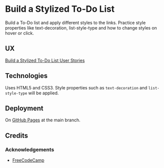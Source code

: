 # Build a Stylized To-Do List

Build a To-Do list and apply different styles to the links.  Practice style properties like text-decoration, list-style-type and how to change styles on hover or click.

## UX

[Build a Stylized To-Do List User Stories](https://www.freecodecamp.org/learn/full-stack-developer/lab-stylized-to-do-list/build-a-stylized-to-do-list)

## Technologies

Uses HTML5 and CSS3.  Style properties such as `text-decoration` and `list-style-type` will be applied.

## Deployment

On [GitHub Pages](https://derektypist.github.io/build-a-stylized-to-do-list) at the main branch.

## Credits

### Acknowledgements

- [FreeCodeCamp](https://www.freecodecamp.org)
